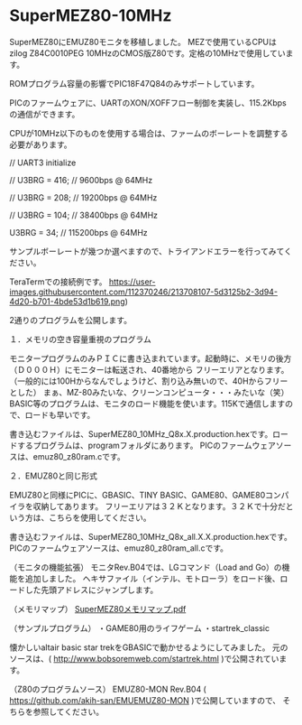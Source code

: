 # SuperMEZ80-10MHz

SuperMEZ80にEMUZ80モニタを移植しました。
MEZで使用ているCPUはzilog Z84C0010PEG 10MHzのCMOS版Z80です。定格の10MHzで使用しています。

ROMプログラム容量の影響でPIC18F47Q84のみサポートしています。

PICのファームウェアに、UARTのXON/XOFFフロー制御を実装し、115.2Kbpsの通信ができます。

CPUが10MHz以下のものを使用する場合は、ファームのボーレートを調整する必要があります。

// UART3 initialize

//	U3BRG = 416;	// 9600bps @ 64MHz

//	U3BRG = 208;	// 19200bps @ 64MHz

//	U3BRG = 104;	// 38400bps @ 64MHz

U3BRG = 34;		// 115200bps @ 64MHz

サンプルボーレートが幾つか選べますので、トライアンドエラーを行ってみてください。

TeraTermでの接続例です。
https://user-images.githubusercontent.com/112370246/213708107-5d3125b2-3d94-4d20-b701-4bde53d1b619.png)

2通りのプログラムを公開します。

１．メモリの空き容量重視のプログラム

モニタープログラムのみＰＩＣに書き込まれています。起動時に、メモリの後方（Ｄ０００Ｈ）にモニターは転送され、40番地から
フリーエリアとなります。（一般的には100Hからなんでしょうけど、割り込み無いので、40Hからフリーとした）
まぁ、MZ-80みたいな、クリーンコンピュータ・・・みたいな（笑）
BASIC等のプログラムは、モニタのロード機能を使います。115Kで通信しますので、ロードも早いです。

書き込むファイルは、SuperMEZ80_10MHz_Q8x.X.production.hexです。ロードするプログラムは、programフォルダにあります。
PICのファームウェアソースは、emuz80_z80ram.cです。

２．EMUZ80と同じ形式

EMUZ80と同様にPICに、GBASIC、TINY BASIC、GAME80、GAME80コンパイラを収納してあります。
フリーエリアは３２Ｋとなります。３２Ｋで十分だという方は、こちらを使用してください。

書き込むファイルは、SuperMEZ80_10MHz_Q8x_all.X.X.production.hexです。
PICのファームウェアソースは、emuz80_z80ram_all.cです。

（モニタの機能拡張）
モニタRev.B04では、LGコマンド（Load and Go）の機能を追加しました。
ヘキサファイル（インテル、モトローラ）をロード後、ロードした先頭アドレスにジャンプします。

（メモリマップ）
[SuperMEZ80メモリマップ.pdf](https://github.com/akih-san/SuperMEZ80-10MHz/files/10466937/SuperMEZ80.pdf)

（サンプルプログラム）
・GAME80用のライフゲーム
・startrek_classic

懐かしいaltair basic star trekをGBASICで動かせるようにしてみました。
元のソースは、( http://www.bobsoremweb.com/startrek.html )で公開されています。

（Z80のプログラムソース）
EMUZ80-MON Rev.B04 ( https://github.com/akih-san/EMUEMUZ80-MON )で公開していますので、
そちらを参照してください。
